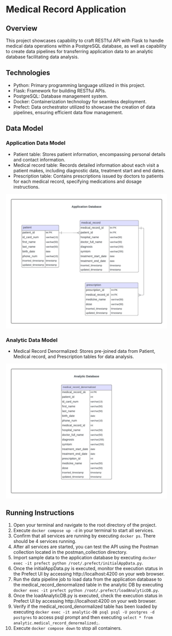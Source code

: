 # __Medical Record Application__
## __Overview__
This project showcases capability to craft RESTful API with Flask to handle medical data operations within a PostgreSQL database, as well as capability to create data pipelines for transferring application data to an analytic database facilitating data analysis.

## __Technologies__
- Python: Primary programming language utilized in this project.
- Flask: Framework for building RESTful APIs.
- PostgreSQL: Database management system.
- Docker: Containerization technology for seamless deployment.
- Prefect: Data orchestrator utilized to showcase the creation of data pipelines, ensuring efficient data flow management.

## __Data Model__
### __Application Data Model__
- Patient table: Stores patient information, encompassing personal details and contact information.
- Medical record table: Records detailed information about each visit a patient makes, including diagnostic data, treatment start and end dates.
- Prescription table: Contains prescriptions issued by doctors to patients for each medical record, specifying medications and dosage instructions.

![Application DB ERD](ApplicationDB_ERD.jpeg)

### __Analytic Data Model__
- Medical Record Denormalized: Stores pre-joined data from Patient, Medical record, and Prescription tables for data analysis.

![Analytic DB ERD](AnalyticDB_ERD.jpeg)

## __Running Instructions__
1. Open your terminal and navigate to the root directory of the project.
2. Execute `docker compose up -d` in your terminal to start all services.
3. Confirm that all services are running by executing `docker ps`. There should be 4 services running.
4. After all services are started, you can test the API using the Postman collection located in the postman_collection directory.
5. Import sample data to the application database by executing `docker exec -it prefect python /root/.prefect/initialAppData.py`.
6. Once the initialAppData.py is executed, monitor the execution status in the Prefect UI by accessing http://localhost:4200 on your web browser.
7. Run the data pipeline job to load data from the application database to the medical_record_denormalized table in the analytic DB by executing `docker exec -it prefect python /root/.prefect/loadAnalyticDB.py`.
8. Once the loadAnalyticDB.py is executed, check the execution status in Prefect UI by accessing http://localhost:4200 on your web browser.
9. Verify if the medical_record_denormalized table has been loaded by executing `docker exec -it analytic-DB psql psql -U postgres -d postgres` to access psql prompt and then executing `select * from analytic.medical_record_denormalized;`.
10. Execute `docker compose down` to stop all containers.

